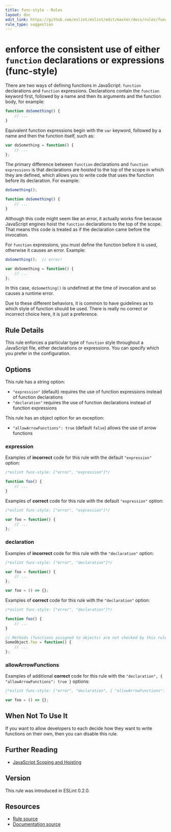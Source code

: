 ```yaml
---
title: func-style - Rules
layout: doc
edit_link: https://github.com/eslint/eslint/edit/master/docs/rules/func-style.md
rule_type: suggestion
---
```

<!-- Note: No pull requests accepted for this file. See README.md in the root directory for details. -->

# enforce the consistent use of either `function` declarations or expressions (func-style)

There are two ways of defining functions in JavaScript: `function` declarations and `function` expressions. Declarations contain the `function` keyword first, followed by a name and then its arguments and the function body, for example:

```js
function doSomething() {
    // ...
}
```

Equivalent function expressions begin with the `var` keyword, followed by a name and then the function itself, such as:

```js
var doSomething = function() {
    // ...
};
```

The primary difference between `function` declarations and `function expressions` is that declarations are *hoisted* to the top of the scope in which they are defined, which allows you to write code that uses the function before its declaration. For example:

```js
doSomething();

function doSomething() {
    // ...
}
```

Although this code might seem like an error, it actually works fine because JavaScript engines hoist the `function` declarations to the top of the scope. That means this code is treated as if the declaration came before the invocation.

For `function` expressions, you must define the function before it is used, otherwise it causes an error. Example:

```js
doSomething();  // error!

var doSomething = function() {
    // ...
};
```

In this case, `doSomething()` is undefined at the time of invocation and so causes a runtime error.

Due to these different behaviors, it is common to have guidelines as to which style of function should be used. There is really no correct or incorrect choice here, it is just a preference.

## Rule Details

This rule enforces a particular type of `function` style throughout a JavaScript file, either declarations or expressions. You can specify which you prefer in the configuration.

## Options

This rule has a string option:

* `"expression"` (default) requires the use of function expressions instead of function declarations
* `"declaration"` requires the use of function declarations instead of function expressions

This rule has an object option for an exception:

* `"allowArrowFunctions": true` (default `false`) allows the use of arrow functions

### expression

Examples of **incorrect** code for this rule with the default `"expression"` option:

```js
/*eslint func-style: ["error", "expression"]*/

function foo() {
    // ...
}
```

Examples of **correct** code for this rule with the default `"expression"` option:

```js
/*eslint func-style: ["error", "expression"]*/

var foo = function() {
    // ...
};
```

### declaration

Examples of **incorrect** code for this rule with the `"declaration"` option:

```js
/*eslint func-style: ["error", "declaration"]*/

var foo = function() {
    // ...
};

var foo = () => {};
```

Examples of **correct** code for this rule with the `"declaration"` option:

```js
/*eslint func-style: ["error", "declaration"]*/

function foo() {
    // ...
}

// Methods (functions assigned to objects) are not checked by this rule
SomeObject.foo = function() {
    // ...
};
```

### allowArrowFunctions

Examples of additional **correct** code for this rule with the `"declaration", { "allowArrowFunctions": true }` options:

```js
/*eslint func-style: ["error", "declaration", { "allowArrowFunctions": true }]*/

var foo = () => {};
```

## When Not To Use It

If you want to allow developers to each decide how they want to write functions on their own, then you can disable this rule.

## Further Reading

* [JavaScript Scoping and Hoisting](http://www.adequatelygood.com/JavaScript-Scoping-and-Hoisting.html)

## Version

This rule was introduced in ESLint 0.2.0.

## Resources

* [Rule source](https://github.com/eslint/eslint/tree/master/lib/rules/func-style.js)
* [Documentation source](https://github.com/eslint/eslint/tree/master/docs/rules/func-style.md)
